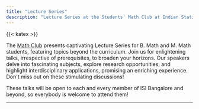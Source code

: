 ```yaml
---
title: "Lecture Series"
description: "Lecture Series at the Students' Math Club at Indian Statistical Institute, Bangalore."
---
```


{{< katex >}}

The [Math Club](/) presents captivating Lecture Series for B. Math and M. Math students, featuring topics beyond the curriculum. Join us for enlightening talks, irrespective of prerequisites, to broaden your horizons. Our speakers delve into fascinating subjects, explore research opportunities, and highlight interdisciplinary applications, promising an enriching experience. Don't miss out on these stimulating discussions!

These talks will be open to each and every member of ISI Bangalore and beyond, so everybody is welcome to attend them!

---
